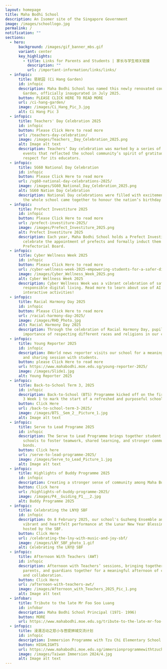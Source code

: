 ```yaml
---
layout: homepage
title: Maha Bodhi School
description: An Isomer site of the Singapore Government
image: /images/schoollogo.jpg
permalink: /
notification: ""
sections:
  - hero:
      background: /images/gif_banner_mbs.gif
      variant: center
      key_highlights:
        - title: Links for Parents and Students | 家长与学生相关链接
          description: ""
          url: /important-information/links/links/
  - infopic:
      title: 慈航园 (Ci Hang Garden)
      id: infopic
      description: Maha Bodhi School has named this newly renovated courtyard Ci Hang
        Garden, officially inaugurated in July 2025.
      button: PLEASE CLICK HERE TO READ MORE
      url: /ci-hang-garden/
      image: /images/Ci_Hang_Pic_3.jpg
      alt: Ci Hang Pic 3
  - infopic:
      title: Teachers' Day Celebration 2025
      id: infopic
      button: Please Click Here to read more
      url: /teachers-day-celebration/
      image: /images/Teachers__Day_Celebration_2025.png
      alt: Image alt text
      description: Teachers’ Day celebration was marked by a series of meaningful
        events that reflected the school community’s spirit of gratitude and
        respect for its educators.
  - infopic:
      title: SG60 National Day Celebration
      id: infopic
      button: Please Click Here to read more
      url: /sg60-national-day-celebrations-2025/
      image: /images/SG60_National_Day_Celebration_2025.png
      alt: SG60 Nation Day Celebration
      description: National Day celebrations were filled with excitement and pride as
        the whole school came together to honour the nation’s birthday.
  - infopic:
      title: Prefect Investiture 2025
      id: infopic
      button: Please Click Here to read more
      url: /prefect-investiture-2025/
      image: /images/Prefect_Investiture_2025.png
      alt: Prefect Investiture 2025
      description: Each year, Maha Bodhi School holds a Prefect Investiture to
        celebrate the appointment of prefects and formally induct them into the
        Prefectorial Board.
  - infopic:
      title: Cyber Wellness Week 2025
      id: infopic
      button: Please Click Here to read more
      url: /cyber-wellness-week-2025-empowering-students-for-a-safer-digital-world/
      image: /images/Cyber_Wellness_Week_2025.png
      alt: Cyber Wellness Week 2025
      description: Cyber Wellness Week was a vibrant celebration of safe and
        responsible digital living. Read more to learn about use of AI and the
        interactive activities!
  - infopic:
      title: Racial Harmony Day 2025
      id: infopic
      button: Please Click Here to read more
      url: /racial-harmony-day-2025/
      image: /images/RHD_Photo.jpg
      alt: Racial Harmony Day 2025
      description: Through the celebration of Racial Harmony Day, pupils learnt the
        importance of respecting different races and religions in our community.
  - infopic:
      title: Young Reporter 2025
      id: infopic
      description: 8World news reporter visits our school for a meaningful exchange
        and sharing session with students.
      button: please Click Here to read more
      url: https://www.mahabodhi.moe.edu.sg/young-reporter-2025/
      image: /images/Slide1.jpg
      alt: Young Reporter 2025
  - infopic:
      title: Back-to-School Term 3, 2025
      id: infopic
      description: Back-to-School (BTS) Programme kicked off on the first day of Term
        3 Week 1 to mark the start of a refreshed and purposeful school term.
      button: Click Here
      url: /back-to-school-term-3-2025/
      image: /images/BTS__Sem_2__Picture_1.jpg
      alt: Image alt text
  - infopic:
      title: Serve to Lead Programe 2025
      id: infopic
      description: The Serve to Lead Programme brings together student leaders from
        schools to foster teamwork, shared learning, and stronger community
        bonds.
      button: Click here
      url: /serve-to-lead-programme-2025/
      image: /images/Serve_to_Lead_Picture_1.jpg
      alt: Image alt text
  - infopic:
      title: Highlights of Buddy Programme 2025
      id: infopic
      description: Creating a stronger sense of community among Maha Bodhians
      button: Click here
      url: /highlights-of-buddy-programme-2025/
      image: /images/P4__Guiding_P1___2.jpg
      alt: Buddy Programme 2025
  - infopic:
      title: Celebrating the LNY@ SBF
      id: infopic
      description: On 8 February 2025, our school's Guzheng Ensemble and Choir gave a
        vibrant and heartfelt performance at the Lunar New Year Blessing event
        hosted by the SBF.
      button: Click Here
      url: /celebrating-the-lny-with-music-and-joy-sbf/
      image: /images/LNY_SBF_photo_1.gif
      alt: Celebrating the LNY@ SBF
  - infopic:
      title: Afternoon With Teachers (AWT)
      id: infopic
      description: Afternoon with Teachers’ sessions, bringing together teachers,
        parents, and guardians together for a meaningful afternoon of connection
        and collaboration.
      button: Click Here
      url: /afternoon-with-teachers-awt/
      image: /images/Afternoon_with_Teachers_2025_Pic_1.png
      alt: Image alt text
  - infobar:
      title: Tribute to the late Mr Foo Soo Luang
      id: infobar
      description: Maha Bodhi School Principal (1971- 1996)
      button: MORE
      url: https://www.mahabodhi.moe.edu.sg/tribute-to-the-late-mr-foo-soo-luang/
  - infopic:
      title: 浸濡活动之慈小与菩提狮城交流计划
      id: infopic
      description: Inmmersion Programme with Tzu Chi Elementary School
      button: HIGHLIGHTS
      url: https://www.mahabodhi.moe.edu.sg/immersionprogrammewithtzuchi/
      image: /images/Taiwan Immersion 2024/4.jpg
      alt: Image alt text
---
```

